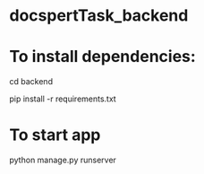 # docspertTask_backend

# To install dependencies:
cd backend

pip install -r requirements.txt

# To start app
python manage.py runserver
